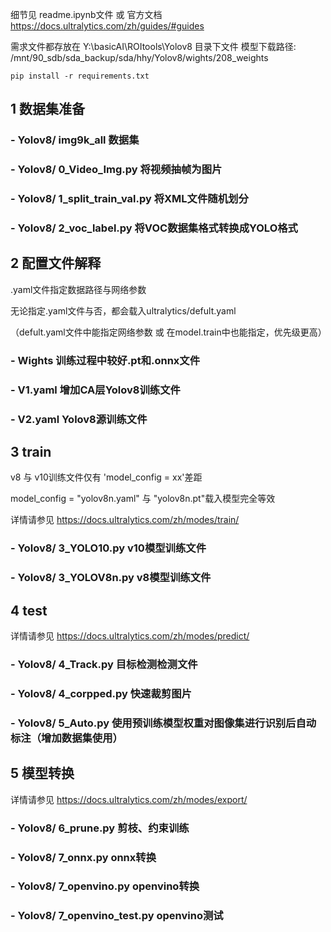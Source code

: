 细节见 readme.ipynb文件 或 官方文档 https://docs.ultralytics.com/zh/guides/#guides

需求文件都存放在 Y:\basicAI\ROItools\Yolov8 目录下文件
模型下载路径: /mnt/90_sdb/sda_backup/sda/hhy/Yolov8/wights/208_weights

    pip install -r requirements.txt
    
## 1 数据集准备
### - Yolov8/ img9k_all        		数据集
### - Yolov8/ 0_Video_Img.py        		将视频抽帧为图片
### - Yolov8/ 1_split_train_val.py   	 	将XML文件随机划分
### - Yolov8/ 2_voc_label.py      	 	将VOC数据集格式转换成YOLO格式


## 2 配置文件解释  
.yaml文件指定数据路径与网络参数  

无论指定.yaml文件与否，都会载入ultralytics/defult.yaml  

（defult.yaml文件中能指定网络参数 或 在model.train中也能指定，优先级更高）

### - Wights                        		训练过程中较好.pt和.onnx文件
### - V1.yaml                       		增加CA层Yolov8训练文件
### - V2.yaml				        Yolov8源训练文件


## 3 train   
v8 与 v10训练文件仅有 'model_config = xx'差距  
  
model_config = "yolov8n.yaml" 与 "yolov8n.pt"载入模型完全等效  

详情请参见 https://docs.ultralytics.com/zh/modes/train/
    
### - Yolov8/ 3_YOLO10.py       		v10模型训练文件
### - Yolov8/ 3_YOLOV8n.py		        v8模型训练文件


## 4 test  

详情请参见 https://docs.ultralytics.com/zh/modes/predict/
### - Yolov8/ 4_Track.py           		目标检测检测文件
### - Yolov8/ 4_corpped.py           		快速裁剪图片
### - Yolov8/ 5_Auto.py		 	使用预训练模型权重对图像集进行识别后自动标注（增加数据集使用）

## 5 模型转换  

详情请参见 https://docs.ultralytics.com/zh/modes/export/
### - Yolov8/ 6_prune.py			剪枝、约束训练
### - Yolov8/ 7_onnx.py       	 	onnx转换
### - Yolov8/ 7_openvino.py        		openvino转换
### - Yolov8/ 7_openvino_test.py    		openvino测试





